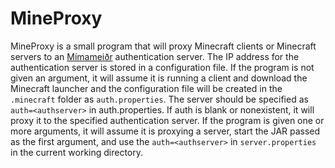 MineProxy
=========

MineProxy is a small program that will proxy Minecraft clients or Minecraft servers to an [Mímameiðr](https://github.com/fkmclane/mimameid) authentication server.  The IP address for the authentication server is stored in a configuration file.  If the program is not given an argument, it will assume it is running a client and download the Minecraft launcher and the configuration file will be created in the `.minecraft` folder as `auth.properties`.  The server should be specified as `auth=<authserver>` in auth.properties.  If auth is blank or nonexistent, it will proxy it to the specified authentication server.  If the program is given one or more arguments, it will assume it is proxying a server, start the JAR passed as the first argument, and use the `auth=<authserver>` in `server.properties` in the current working directory.
